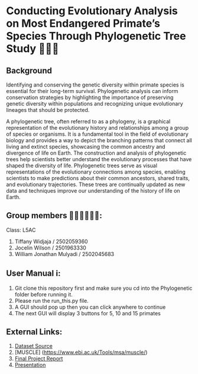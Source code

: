 # Conducting Evolutionary Analysis on Most Endangered Primate’s Species Through Phylogenetic Tree Study 👨🏻‍💻

## Background
Identifying and conserving the genetic diversity within primate species is essential for their long-term survival. Phylogenetic analysis can inform conservation strategies by highlighting the importance of preserving genetic diversity within populations and recognizing unique evolutionary lineages that should be protected.

A phylogenetic tree, often referred to as a phylogeny, is a graphical representation of the evolutionary history and relationships among a group of species or organisms. It is a fundamental tool in the field of evolutionary biology and provides a way to depict the branching patterns that connect all living and extinct species, showcasing the common ancestry and divergence of life on Earth. The construction and analysis of phylogenetic trees help scientists better understand the evolutionary processes that have shaped the diversity of life. Phylogenetic trees serve as visual representations of the evolutionary connections among species, enabling scientists to make predictions about their common ancestors, shared traits, and evolutionary trajectories. These trees are continually updated as new data and techniques improve our understanding of the history of life on Earth.

## Group members 🙋🏻‍♀️🙋🏻‍♂️:
Class: L5AC
1. Tiffany Widjaja / 2502059360
2. Jocelin Wilson / 2501963330
3. William Jonathan Mulyadi / 2502045683

## User Manual ℹ️:
1. Git clone this repository first and make sure you cd into the Phylogenetic folder before running it.
2. Please run the run_this.py file.
3. A GUI should pop up then you can click anywhere to continue
4. The next GUI will display 3 buttons for 5, 10 and 15 primates

## External Links:
1. [Dataset Source](https://www.ncbi.nlm.nih.gov/)
2. [MUSCLE] (https://www.ebi.ac.uk/Tools/msa/muscle/)
4. [Final Project Report]()
5. [Presentation]()
